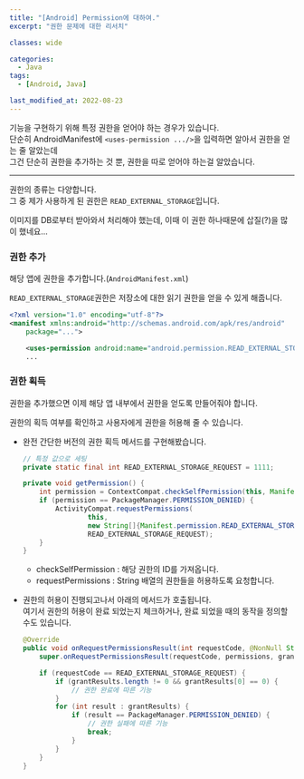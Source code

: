 ```yaml
---
title: "[Android] Permission에 대하여."
excerpt: "권한 문제에 대한 리서치"

classes: wide

categories:
  - Java
tags:
  - [Android, Java]

last_modified_at: 2022-08-23
---
```


기능을 구현하기 위해 특정 권한을 얻어야 하는 경우가 있습니다.   
단순히 AndroidManifest에 `<uses-permission .../>`을 입력하면 알아서 권한을 얻는 줄 알았는데   
그건 단순히 권한을 추가하는 것 뿐, 권한을 따로 얻어야 하는걸 알았습니다.   

---

권한의 종류는 다양합니다.   
그 중 제가 사용하게 된 권한은 `READ_EXTERNAL_STORAGE`입니다.

이미지를 DB로부터 받아와서 처리해야 했는데, 이때 이 권한 하나때문에 삽질(?)을 많이 했네요...

### 권한 추가

해당 앱에 권한을 추가합니다.(`AndroidManifest.xml`)

`READ_EXTERNAL_STORAGE`권한은 저장소에 대한 읽기 권한을 얻을 수 있게 해줍니다.

```xml
<?xml version="1.0" encoding="utf-8"?>
<manifest xmlns:android="http://schemas.android.com/apk/res/android"
    package="...">

    <uses-permission android:name="android.permission.READ_EXTERNAL_STORAGE" />
    ...
```

### 권한 획득

권한을 추가했으면 이제 해당 앱 내부에서 권한을 얻도록 만들어줘야 합니다.

권한의 획득 여부를 확인하고 사용자에게 권한을 허용해 줄 수 있습니다.

* 완전 간단한 버전의 권한 획득 메서드를 구현해봤습니다.

    ```java
    // 특정 값으로 세팅
    private static final int READ_EXTERNAL_STORAGE_REQUEST = 1111;

    private void getPermission() {
        int permission = ContextCompat.checkSelfPermission(this, Manifest.permission.READ_EXTERNAL_STORAGE);
        if (permission == PackageManager.PERMISSION_DENIED) {
            ActivityCompat.requestPermissions(
                    this,
                    new String[]{Manifest.permission.READ_EXTERNAL_STORAGE},
                    READ_EXTERNAL_STORAGE_REQUEST);
        }
    }
    ```

    * checkSelfPermission : 해당 권한의 ID를 가져옵니다.
    * requestPermissions : String 배열의 권한들을 허용하도록 요청합니다.


* 권한의 허용이 진행되고나서 아래의 메서드가 호출됩니다.   
여기서 권한의 허용이 완료 되었는지 체크하거나, 완료 되었을 때의 동작을 정의할 수도 있습니다.

    ```java
    @Override
    public void onRequestPermissionsResult(int requestCode, @NonNull String[] permissions, @NonNull int[] grantResults) {
        super.onRequestPermissionsResult(requestCode, permissions, grantResults);

        if (requestCode == READ_EXTERNAL_STORAGE_REQUEST) {
            if (grantResults.length != 0 && grantResults[0] == 0) {
                // 권한 완료에 따른 기능
            }
            for (int result : grantResults) {
                if (result == PackageManager.PERMISSION_DENIED) {
                    // 권한 실패에 따른 기능
                    break;
                }
            }
        }
    }
    ```